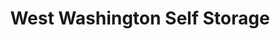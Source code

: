 ---
title: "West Washington Self Storage"
url: /madison/west-washington-self-storage/
shop: storage rental
---